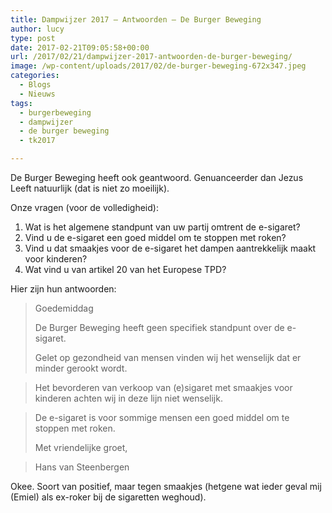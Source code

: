 ```yaml
---
title: Dampwijzer 2017 – Antwoorden – De Burger Beweging
author: lucy
type: post
date: 2017-02-21T09:05:58+00:00
url: /2017/02/21/dampwijzer-2017-antwoorden-de-burger-beweging/
image: /wp-content/uploads/2017/02/de-burger-beweging-672x347.jpeg
categories:
  - Blogs
  - Nieuws
tags:
  - burgerbeweging
  - dampwijzer
  - de burger beweging
  - tk2017

---
```

De Burger Beweging heeft ook geantwoord. Genuanceerder dan Jezus Leeft natuurlijk (dat is niet zo moeilijk).

Onze vragen (voor de volledigheid):

  1. Wat is het algemene standpunt van uw partij omtrent de e-sigaret?
  2. Vind u de e-sigaret een goed middel om te stoppen met roken?
  3. Vind u dat smaakjes voor de e-sigaret het dampen aantrekkelijk maakt voor kinderen?
  4. Wat vind u van artikel 20 van het Europese TPD?

Hier zijn hun antwoorden:

> Goedemiddag
> 
> De Burger Beweging heeft geen specifiek standpunt over de e-sigaret.
> 
> Gelet op gezondheid van mensen vinden wij het wenselijk dat er minder gerookt wordt.
  
> Het bevorderen van verkoop van (e)sigaret met smaakjes voor kinderen achten wij in deze lijn niet wenselijk.
  
> De e-sigaret is voor sommige mensen een goed middel om te stoppen met roken.
> 
> Met vriendelijke groet,
  
> Hans van Steenbergen

Okee. Soort van positief, maar tegen smaakjes (hetgene wat ieder geval mij (Emiel) als ex-roker bij de sigaretten weghoud).